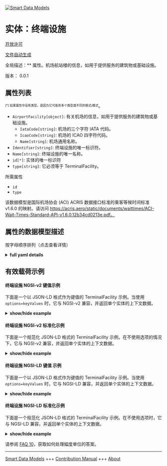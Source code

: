 <!-- 10-Header -->    
[![Smart Data Models](https://smartdatamodels.org/wp-content/uploads/2022/01/SmartDataModels_logo.png "Logo")](https://smartdatamodels.org)    
实体：终端设施    
=======<!-- /10-Header -->    
<!-- 15-License -->    
[开放许可](https://github.com/smart-data-models//dataModel.ACRIS/blob/master/TerminalFacility/LICENSE.md)    
[文件自动生成](https://docs.google.com/presentation/d/e/2PACX-1vTs-Ng5dIAwkg91oTTUdt8ua7woBXhPnwavZ0FxgR8BsAI_Ek3C5q97Nd94HS8KhP-r_quD4H0fgyt3/pub?start=false&loop=false&delayms=3000#slide=id.gb715ace035_0_60)    
<!-- /15-License -->    
<!-- 20-Description -->    
全局描述：** 属性。机场航站楼的信息，如用于提供服务的建筑物或基础设施。    
版本： 0.0.1    
<!-- /20-Description -->    
<!-- 30-PropertiesList -->    
## 属性列表    
<sup><sub>[*] 如果属性中没有类型，是因为它可能有多个类型或不同的格式/模式</sub></sup>。    
- `AirportFacility[object]`: 有关机场的信息，如用于提供服务的建筑物或基础设施。  	- `IataCode[string]`: 机场的三个字符 IATA 代码。      
	- `IcaoCode[string]`: 机场的 ICAO 四字符代码。      
	- `Name[string]`: 机场通用名称。      
- `Identifier[string]`: 终端设施的唯一标识符。  - `Name[string]`: 终端设施的唯一名称。  - `id[*]`: 实体的唯一标识符  - `type[string]`: 它必须等于 TerminalFacility。  <!-- /30-PropertiesList -->    
<!-- 35-RequiredProperties -->    
所需属性    
- `id`  - `type`  <!-- /35-RequiredProperties -->    
<!-- 40-RequiredProperties -->    
该数据模型是国际机场协会 (ACI) ACRIS 数据接口标准的乘客等候时间标准 v1.6.0 的映射。请访问 https://acris.aero/static/documents/waittimes/ACI-Wait-Times-Standard-API-v1.6.0.12b34cd0213e.pdf。    
<!-- /40-RequiredProperties -->    
<!-- 50-DataModelHeader -->    
## 属性的数据模型描述    
按字母顺序排列（点击查看详情）    
<!-- /50-DataModelHeader -->    
<!-- 60-ModelYaml -->    
<details><summary><strong>full yaml details</strong></summary>      
```yaml    
TerminalFacility:      
  description: Property. Information about an Airport Terminal as buildings or infrastructure used to provide services.      
  properties:      
    AirportFacility:      
      description: Information about an Airport as buildings or infrastructure used to provide services.      
      properties:      
        IataCode:      
          description: Three character IATA code for the Airport.      
          type: string      
          x-ngsi:      
            type: Property      
        IcaoCode:      
          description: Four character ICAO code for the Airport.      
          type: string      
          x-ngsi:      
            type: Property      
        Name:      
          description: Common name of the Airport.      
          type: string      
          x-ngsi:      
            type: Property      
      type: object      
      x-ngsi:      
        type: Property      
    Identifier:      
      description: Unique identifier for the Terminal Facility.      
      type: string      
      x-ngsi:      
        type: Property      
    Name:      
      description: Unique name for the Terminal Facility.      
      type: string      
      x-ngsi:      
        type: Property      
    id:      
      anyOf:      
        - description: Identifier format of any NGSI entity      
          maxLength: 256      
          minLength: 1      
          pattern: ^[\w\-\.\{\}\$\+\*\[\]`|~^@!,:\\]+$      
          type: string      
          x-ngsi:      
            type: Property      
        - description: Identifier format of any NGSI entity      
          format: uri      
          type: string      
          x-ngsi:      
            type: Property      
      description: Unique identifier of the entity      
      x-ngsi:      
        type: Property      
    type:      
      description: It must be equal to TerminalFacility.      
      enum:      
        - TerminalFacility      
      type: string      
      x-ngsi:      
        type: Property      
  required:      
    - id      
    - type      
  type: object      
  x-derived-from: https://acris.aero/static/documents/waittimes/ACI-Wait-Times-API-Specification-v1.6.0.1c4ec122da9a.yaml      
  x-disclaimer: 'Redistribution and use in source and binary forms, with or without modification, are permitted  provided that the license conditions are met. Copyleft (c) 2022 Contributors to Smart Data Models Program'      
  x-license-url: https://github.com/smart-data-models/dataModel.ACRIS/blob/master/TerminalFacility/LICENSE.md      
  x-model-schema: https://smart-data-models.github.io/dataModel.ACRIS/TerminalFacility/schema.json      
  x-model-tags: ACRIS      
  x-version: 0.0.1      
```    
</details>      
<!-- /60-ModelYaml -->    
<!-- 70-MiddleNotes -->    
<!-- /70-MiddleNotes -->    
<!-- 80-Examples -->    
## 有效载荷示例    
#### 终端设施 NGSI-v2 键值示例    
下面是一个以 JSON-LD 格式作为键值的 TerminalFacility 示例。当使用 `options=keyValues` 时，它与 NGSI-v2 兼容，并返回单个实体的上下文数据。    
<details><summary><strong>show/hide example</strong></summary>      
```json  
{  
  "id": "urn:ngsi-ld:TerminalFacility:id:HJCW:88401819",  
  "type": "TerminalFacility",  
  "Identifier": "T2",  
  "Name": "Terminal 2",  
  "AirportFacility": {  
    "IataCode": "SFO",  
    "IcaoCode": "KSFO",  
    "Name": "San Francisco International Airport"  
  }  
}  
```  
</details>    
#### 终端设施 NGSI-v2 标准化示例    
下面是一个规范化 JSON-LD 格式的 TerminalFacility 示例。在不使用选项的情况下，它与 NGSI-v2 兼容，并返回单个实体的上下文数据。    
<details><summary><strong>show/hide example</strong></summary>      
```json  
{  
  "id": "urn:ngsi-ld:TerminalFacility:id:ACFX:01548511",  
  "type": "TerminalFacility",  
  "Identifier": {  
    "type": "Text",  
    "value": "BA/C"  
  },  
  "Name": {  
    "type": "Text",  
    "value": "Boarding Area C"  
  },  
  "AirportFacility": {  
    "type": "StructuredValue",  
    "value": {  
      "IataCode": "SFO",  
      "IcaoCode": "KSFO",  
      "Name": "San Francisco International Airport"  
    }  
  }  
}  
```  
</details>    
#### 终端设施 NGSI-LD 键值 示例    
下面是一个以 JSON-LD 格式作为键值的 TerminalFacility 示例。当使用 `options=keyValues` 时，它与 NGSI-LD 兼容，并返回单个实体的上下文数据。    
<details><summary><strong>show/hide example</strong></summary>      
```json  
{  
  "id": "urn:ngsi-ld:TerminalFacility:id:HJCW:88401819",  
  "type": "TerminalFacility",  
  "Identifier": "T2",  
  "Name": "Terminal 2",  
  "AirportFacility": {  
    "IataCode": "SFO",  
    "IcaoCode": "KSFO",  
    "Name": "San Francisco International Airport"  
  },  
  "@context": [  
    "https://raw.githubusercontent.com/smart-data-models/dataModel.ACRIS/master/context.jsonld"  
  ]  
}  
```  
</details>    
#### 终端设施 NGSI-LD 标准化示例    
下面是一个规范化 JSON-LD 格式的 TerminalFacility 示例。在不使用选项时，它与 NGSI-LD 兼容，并返回单个实体的上下文数据。    
<details><summary><strong>show/hide example</strong></summary>      
```json  
{  
    "id": "urn:ngsi-ld:TerminalFacility:id:ACFX:01548511",  
    "type": "TerminalFacility",  
    "Identifier": {  
        "type": "Property",  
        "value": "BA/C"  
    },  
    "Name": {  
        "type": "Property",  
        "value": "Boarding Area C"  
    },  
    "AirportFacility": {  
        "type": "Property",  
        "value": {  
            "IataCode": "SFO",  
            "IcaoCode": "KSFO",  
            "Name": "San Francisco International Airport"  
        }  
    },  
    "@context": [  
        "https://raw.githubusercontent.com/smart-data-models/dataModel.ACRIS/master/context.jsonld"  
    ]  
}  
```  
</details><!-- /80-Examples -->    
<!-- 90-FooterNotes -->    
<!-- /90-FooterNotes -->    
<!-- 95-Units -->    
请参阅 [FAQ 10](https://smartdatamodels.org/index.php/faqs/)，获取如何处理幅度单位的答案。    
<!-- /95-Units -->    
<!-- 97-LastFooter -->    
---    
[Smart Data Models](https://smartdatamodels.org) +++ [Contribution Manual](https://bit.ly/contribution_manual) +++ [About](https://bit.ly/Introduction_SDM)<!-- /97-LastFooter -->    
